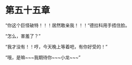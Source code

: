# 第五十五章

“你这个巨怪破特！！！居然敢亲我！！！“德拉科用手捂住脸。

“怎么，害羞了？”

“我才没有！！哼，今天晚上等着吧，有你好受的！”

“哦，是嘛\~\~\~我期待你\~\~\~小龙~\~\~”
